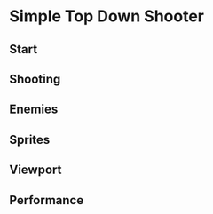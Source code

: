 # Simple Top Down Shooter

## Start

## Shooting

## Enemies

## Sprites

## Viewport

## Performance